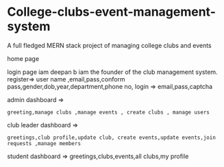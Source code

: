 # College-clubs-event-management-system
A full fledged MERN stack project of managing college clubs and events

home page

login page
iam deepan b iam the founder of the club management system.
register=> 
user name ,email,pass,conform pass,gender,dob,year,department,phone no,
login => 
email,pass,captcha





admin dashboard =>

    greeting,manage clubs ,manage events , create clubs , manage users

club leader dashboard =>

    greetings,club profile,update club, create events,update events,join requests ,manage members

student dashboard =>
    greetings,clubs,events,all clubs,my profile

